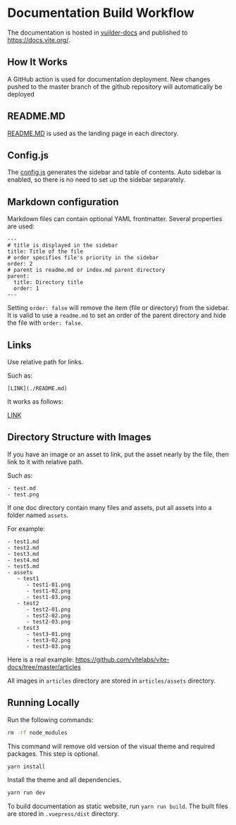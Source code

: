 # Documentation Build Workflow

The documentation is hosted in [vuilder-docs](https://github.com/vitelabs/vuilder-docs/tree/master) and published to https://docs.vite.org/.

## How It Works

A GitHub action is used for documentation deployment. New changes pushed to the master branch of the github repository will automatically be deployed

## README.MD

[README.MD](./README.md) is used as the landing page in each directory. 

## Config.js

The [config.js](.vuepress/config.js) generates the sidebar and table of contents. Auto sidebar is enabled, so there is no need to set up the sidebar separately. 

## Markdown configuration

Markdown files can contain optional YAML frontmatter. Several properties are used:

```
---
# title is displayed in the sidebar
title: Title of the file
# order specifies file's priority in the sidebar
order: 2
# parent is readme.md or index.md parent directory
parent:
  title: Directory title
  order: 1
---
```

Setting `order: false` will remove the item (file or directory) from the sidebar. It is valid to use a `readme.md` to set an order of the parent directory and hide the file with `order: false`.

## Links

Use relative path for links.

Such as:

```
[LINK](./README.md)
```
It works as follows:

[LINK](./README.md)

## Directory Structure with Images

If you have an image or an asset to link, put the asset nearly by the file, then link to it with relative path.

Such as:

```
- test.md
- test.png
```

If one doc directory contain many files and assets, put all assets into a folder named `assets`.

For example:

```
- test1.md
- test2.md
- test3.md
- test4.md
- test5.md
- assets
   - test1
      - test1-01.png
      - test1-02.png
      - test1-03.png
   - test2
      - test2-01.png
      - test2-02.png
      - test2-03.png
   - test3
      - test3-01.png
      - test3-02.png
      - test3-03.png
```

Here is a real example: https://github.com/vitelabs/vite-docs/tree/master/articles

All images in `articles` directory are stored in `articles/assets` directory.

## Running Locally

Run the following commands:

```sh
rm -rf node_modules
```

This command will remove old version of the visual theme and required packages. This step is optional.

```sh
yarn install
```

Install the theme and all dependencies.

```sh
yarn run dev
```

To build documentation as static website, run `yarn run build`. The built files are stored in `.vuepress/dist` directory.
